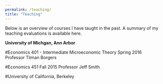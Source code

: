 ```yaml
---
permalink: /teaching/
title: "Teaching"
---
```

Below is an overview of courses I have taught in the past. A summary of my teaching evaluations is available here.

**University of Michgan, Ann Arbor**

#Economics 401 - Intermediate Microeconomic Theory
Spring 2016
Professor Tilman Borgers

#Economics 451
Fall 2015
Professor Jeff Smith

#University of California, Berkeley


